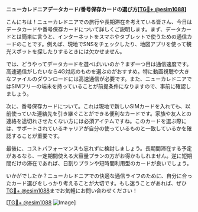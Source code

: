 **ニューカレドニアデータカード/番号保存カードの選び方[[TG💪+ @esim1088](https://t.me/s/esim1088)]**

こんにちは！ニューカレドニアでの旅行や長期滞在を考えている皆さん、今日はデータカードや番号保存カードについて詳しくご説明します。まず、データカードとは簡単に言うと、インターネットをスマホやタブレットで使うための通信カードのことです。例えば、現地でSNSをチェックしたり、地図アプリを使って観光スポットを探したりするときには欠かせません。

では、どうやってデータカードを選べばいいのか？まず一つ目は通信速度です。高速通信がしたいなら4G対応のものを選ぶのがおすすめ。特に動画視聴や大きなファイルのダウンロードには高速通信が必要です。また、ニューカレドニアではSIMフリーの端末を持っていることが前提条件になりますので、事前に確認しましょう。

次に、番号保存カードについて。これは現地で新しいSIMカードを入れても、以前使っていた連絡先を引き継ぐことができる便利なカードです。家族や友人との連絡を途切れさせたくない方には必須アイテムですね。このカードを選ぶ際には、サポートされているキャリアが自分の使っているものと一致しているかを確認することが重要です。

最後に、コストパフォーマンスも忘れずに検討しましょう。長期間滞在する予定があるなら、一定期間使える大容量プランの方がお得かもしれません。逆に短期間だけの滞在であれば、日割りプランや短時間利用型のカードが良いでしょう。

いかがでしたか？ニューカレドニアでの快適な通信ライフのために、自分に合ったカード選びをしっかり考えることが大切です。もし迷うことがあれば、ぜひ[TG💪+ @esim1088](https://t.me/s/esim1088)までお気軽にお問い合わせください！

[[TG💪+ @esim1088](https://t.me/s/esim1088) ![Image](https://i.postimg.cc/Y0z9fWf4/image.png)]